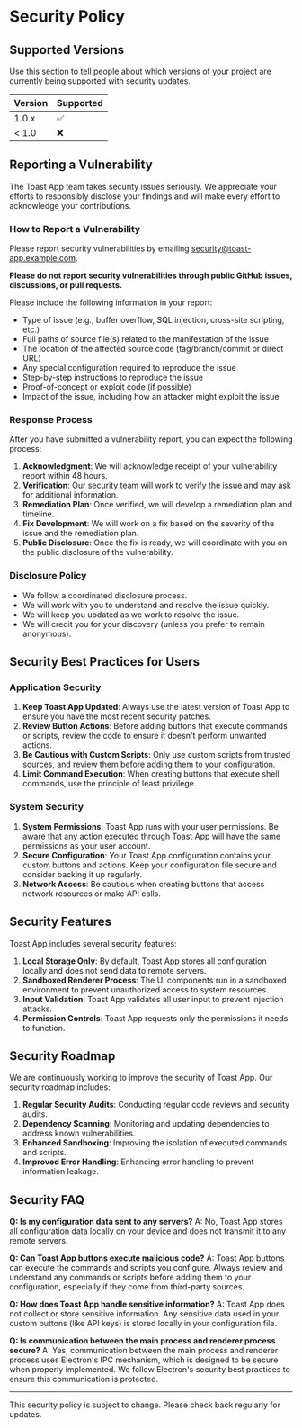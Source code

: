 # Security Policy

## Supported Versions

Use this section to tell people about which versions of your project are currently being supported with security updates.

| Version | Supported          |
| ------- | ------------------ |
| 1.0.x   | :white_check_mark: |
| < 1.0   | :x:                |

## Reporting a Vulnerability

The Toast App team takes security issues seriously. We appreciate your efforts to responsibly disclose your findings and will make every effort to acknowledge your contributions.

### How to Report a Vulnerability

Please report security vulnerabilities by emailing [security@toast-app.example.com](mailto:security@toast-app.example.com).

**Please do not report security vulnerabilities through public GitHub issues, discussions, or pull requests.**

Please include the following information in your report:

- Type of issue (e.g., buffer overflow, SQL injection, cross-site scripting, etc.)
- Full paths of source file(s) related to the manifestation of the issue
- The location of the affected source code (tag/branch/commit or direct URL)
- Any special configuration required to reproduce the issue
- Step-by-step instructions to reproduce the issue
- Proof-of-concept or exploit code (if possible)
- Impact of the issue, including how an attacker might exploit the issue

### Response Process

After you have submitted a vulnerability report, you can expect the following process:

1. **Acknowledgment**: We will acknowledge receipt of your vulnerability report within 48 hours.
2. **Verification**: Our security team will work to verify the issue and may ask for additional information.
3. **Remediation Plan**: Once verified, we will develop a remediation plan and timeline.
4. **Fix Development**: We will work on a fix based on the severity of the issue and the remediation plan.
5. **Public Disclosure**: Once the fix is ready, we will coordinate with you on the public disclosure of the vulnerability.

### Disclosure Policy

- We follow a coordinated disclosure process.
- We will work with you to understand and resolve the issue quickly.
- We will keep you updated as we work to resolve the issue.
- We will credit you for your discovery (unless you prefer to remain anonymous).

## Security Best Practices for Users

### Application Security

1. **Keep Toast App Updated**: Always use the latest version of Toast App to ensure you have the most recent security patches.
2. **Review Button Actions**: Before adding buttons that execute commands or scripts, review the code to ensure it doesn't perform unwanted actions.
3. **Be Cautious with Custom Scripts**: Only use custom scripts from trusted sources, and review them before adding them to your configuration.
4. **Limit Command Execution**: When creating buttons that execute shell commands, use the principle of least privilege.

### System Security

1. **System Permissions**: Toast App runs with your user permissions. Be aware that any action executed through Toast App will have the same permissions as your user account.
2. **Secure Configuration**: Your Toast App configuration contains your custom buttons and actions. Keep your configuration file secure and consider backing it up regularly.
3. **Network Access**: Be cautious when creating buttons that access network resources or make API calls.

## Security Features

Toast App includes several security features:

1. **Local Storage Only**: By default, Toast App stores all configuration locally and does not send data to remote servers.
2. **Sandboxed Renderer Process**: The UI components run in a sandboxed environment to prevent unauthorized access to system resources.
3. **Input Validation**: Toast App validates all user input to prevent injection attacks.
4. **Permission Controls**: Toast App requests only the permissions it needs to function.

## Security Roadmap

We are continuously working to improve the security of Toast App. Our security roadmap includes:

1. **Regular Security Audits**: Conducting regular code reviews and security audits.
2. **Dependency Scanning**: Monitoring and updating dependencies to address known vulnerabilities.
3. **Enhanced Sandboxing**: Improving the isolation of executed commands and scripts.
4. **Improved Error Handling**: Enhancing error handling to prevent information leakage.

## Security FAQ

**Q: Is my configuration data sent to any servers?**
A: No, Toast App stores all configuration data locally on your device and does not transmit it to any remote servers.

**Q: Can Toast App buttons execute malicious code?**
A: Toast App buttons can execute the commands and scripts you configure. Always review and understand any commands or scripts before adding them to your configuration, especially if they come from third-party sources.

**Q: How does Toast App handle sensitive information?**
A: Toast App does not collect or store sensitive information. Any sensitive data used in your custom buttons (like API keys) is stored locally in your configuration file.

**Q: Is communication between the main process and renderer process secure?**
A: Yes, communication between the main process and renderer process uses Electron's IPC mechanism, which is designed to be secure when properly implemented. We follow Electron's security best practices to ensure this communication is protected.

---

This security policy is subject to change. Please check back regularly for updates.
